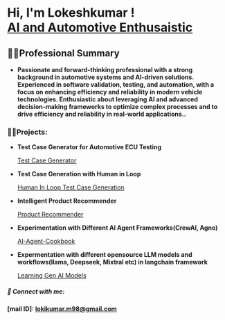 <h1>Hi, I'm Lokeshkumar ! <br/><a href="">AI and Automotive Enthusaistic</a></h1>

<h2>👨‍💻Professional Summary</h2>

  - <b>Passionate and forward-thinking professional with a strong background in automotive systems and AI-driven solutions. Experienced in software validation, testing, and automation, with a focus on enhancing efficiency and reliability in modern vehicle technologies. Enthusiastic about leveraging AI and advanced decision-making frameworks to optimize complex processes and to drive efficiency and reliability in real-world applications..</b>

<h3>👨‍💻Projects:</h3>

- <b>Test Case Generator for Automotive ECU Testing</b>
  
   [Test Case Generator](https://github.com/LokiKumarM/Automotive-Projects)
    
- <b>Test Case Generation with Human in Loop</b>

  [Human In Loop Test Case Generation](https://github.com/LokiKumarM/TC-Generation-HIL/tree/main)

- <b>Intelligent Product Recommender</b>

  [Product Recommender](https://github.com/LokiKumarM/Intelligent-Prod-Recommender/tree/main)
  
- <b>Experimentation with Different AI Agent Frameworks(CrewAI, Agno)</b>

  [AI-Agent-Cookbook](https://github.com/LokiKumarM/AI-Agent-cookbook)

- <b>Expermentation with different opensource LLM models and workflows(llama, Deepseek, Mixtral etc) in langchain framework</b>

  [Learning Gen AI Models](https://github.com/LokiKumarM/Learnings_Automotive)

<h5> 🤳 Connect with me:</h5>

<b>[mail ID]: lokikumar.m98@gmail.com</b>

<!--
Here are some ideas to get you started:

- 🔭 I’m currently working on ...
- 🌱 I’m currently learning ...
- 👯 I’m looking to collaborate on ...
- 🤔 I’m looking for help with ...
- 💬 Ask me about ...
- 📫 How to reach me: ...
- 😄 Pronouns: ...
- ⚡ Fun fact: ...
-->

